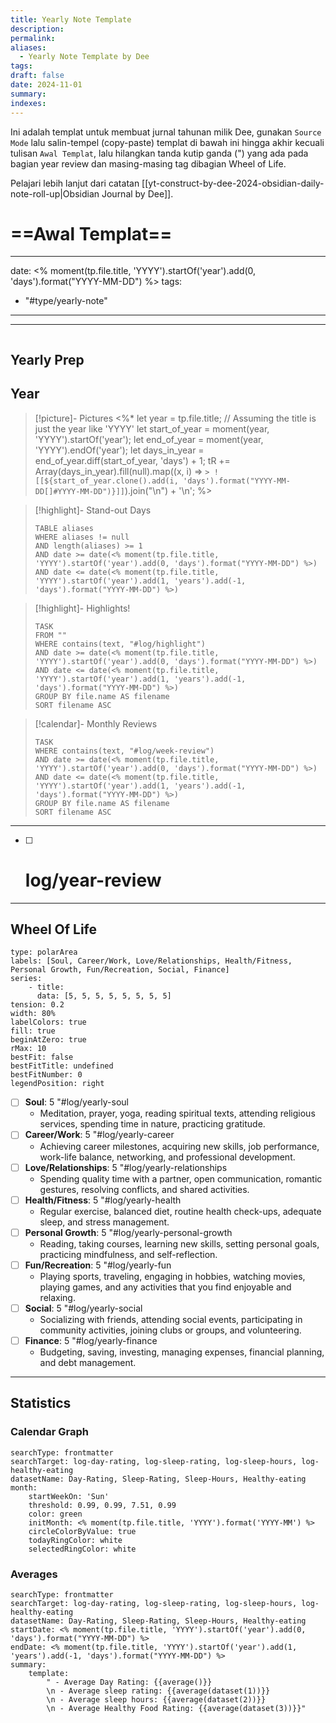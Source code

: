 ```yaml
---
title: Yearly Note Template
description: 
permalink: 
aliases:
  - Yearly Note Template by Dee
tags: 
draft: false
date: 2024-11-01
summary: 
indexes:
---
```


Ini adalah templat untuk membuat jurnal tahunan milik Dee, gunakan `Source Mode` lalu salin-tempel (copy-paste) templat di bawah ini hingga akhir kecuali tulisan `Awal Templat`, lalu hilangkan tanda kutip ganda (") yang ada pada bagian year review dan masing-masing tag dibagian Wheel of Life.

Pelajari lebih lanjut dari catatan [[yt-construct-by-dee-2024-obsidian-daily-note-roll-up|Obsidian Journal by Dee]].

# ==Awal Templat== 

---
date: <% moment(tp.file.title, 'YYYY').startOf('year').add(0, 'days').format("YYYY-MM-DD") %>
tags:
- "#type/yearly-note"
---

---
```calendar-nav
```

## Yearly Prep

## Year
> [!picture]- Pictures
<%*
let year = tp.file.title; // Assuming the title is just the year like 'YYYY'
let start_of_year = moment(year, 'YYYY').startOf('year');
let end_of_year = moment(year, 'YYYY').endOf('year');
let days_in_year = end_of_year.diff(start_of_year, 'days') + 1;
tR += Array(days_in_year).fill(null).map((x, i) => `> ![[${start_of_year.clone().add(i, 'days').format("YYYY-MM-DD[]#YYYY-MM-DD")}]]`).join("\n") + '\n';
%>

> [!highlight]- Stand-out Days
> ```dataview
> TABLE aliases
> WHERE aliases != null
> AND length(aliases) >= 1
> AND date >= date(<% moment(tp.file.title, 'YYYY').startOf('year').add(0, 'days').format("YYYY-MM-DD") %>)
> AND date <= date(<% moment(tp.file.title, 'YYYY').startOf('year').add(1, 'years').add(-1, 'days').format("YYYY-MM-DD") %>)
> ```

> [!highlight]- Highlights!
> ```dataview
> TASK
> FROM ""
> WHERE contains(text, "#log/highlight")
> AND date >= date(<% moment(tp.file.title, 'YYYY').startOf('year').add(0, 'days').format("YYYY-MM-DD") %>)
> AND date <= date(<% moment(tp.file.title, 'YYYY').startOf('year').add(1, 'years').add(-1, 'days').format("YYYY-MM-DD") %>)
> GROUP BY file.name AS filename
> SORT filename ASC
> ```

> [!calendar]- Monthly Reviews
> ```dataview
> TASK
> WHERE contains(text, "#log/week-review")
> AND date >= date(<% moment(tp.file.title, 'YYYY').startOf('year').add(0, 'days').format("YYYY-MM-DD") %>)
> AND date <= date(<% moment(tp.file.title, 'YYYY').startOf('year').add(1, 'years').add(-1, 'days').format("YYYY-MM-DD") %>)
> GROUP BY file.name AS filename
> SORT filename ASC
> ```

---
- [ ] # log/year-review


---

## Wheel Of Life
```chart
type: polarArea
labels: [Soul, Career/Work, Love/Relationships, Health/Fitness, Personal Growth, Fun/Recreation, Social, Finance]
series:
	- title:
	  data: [5, 5, 5, 5, 5, 5, 5, 5]
tension: 0.2
width: 80%
labelColors: true
fill: true
beginAtZero: true
rMax: 10
bestFit: false
bestFitTitle: undefined
bestFitNumber: 0
legendPosition: right
```

- [ ] **Soul**: 5 "#log/yearly-soul
	- Meditation, prayer, yoga, reading spiritual texts, attending religious services, spending time in nature, practicing gratitude.
- [ ] **Career/Work**: 5 "#log/yearly-career
	- Achieving career milestones, acquiring new skills, job performance, work-life balance, networking, and professional development.
- [ ] **Love/Relationships**: 5 "#log/yearly-relationships
	- Spending quality time with a partner, open communication, romantic gestures, resolving conflicts, and shared activities.
- [ ] **Health/Fitness**: 5 "#log/yearly-health
	- Regular exercise, balanced diet, routine health check-ups, adequate sleep, and stress management.
- [ ] **Personal Growth**: 5 "#log/yearly-personal-growth
	- Reading, taking courses, learning new skills, setting personal goals, practicing mindfulness, and self-reflection.
- [ ] **Fun/Recreation**: 5 "#log/yearly-fun
	- Playing sports, traveling, engaging in hobbies, watching movies, playing games, and any activities that you find enjoyable and relaxing.
- [ ] **Social**: 5 "#log/yearly-social
	- Socializing with friends, attending social events, participating in community activities, joining clubs or groups, and volunteering.
- [ ] **Finance**: 5 "#log/yearly-finance 
	- Budgeting, saving, investing, managing expenses, financial planning, and debt management.


---
## Statistics
### Calendar Graph
```tracker
searchType: frontmatter
searchTarget: log-day-rating, log-sleep-rating, log-sleep-hours, log-healthy-eating
datasetName: Day-Rating, Sleep-Rating, Sleep-Hours, Healthy-eating
month:
	startWeekOn: 'Sun'
	threshold: 0.99, 0.99, 7.51, 0.99
	color: green
	initMonth: <% moment(tp.file.title, 'YYYY').format('YYYY-MM') %>
	circleColorByValue: true
	todayRingColor: white
	selectedRingColor: white
```

### Averages
```tracker
searchType: frontmatter
searchTarget: log-day-rating, log-sleep-rating, log-sleep-hours, log-healthy-eating
datasetName: Day-Rating, Sleep-Rating, Sleep-Hours, Healthy-eating
startDate: <% moment(tp.file.title, 'YYYY').startOf('year').add(0, 'days').format("YYYY-MM-DD") %>
endDate: <% moment(tp.file.title, 'YYYY').startOf('year').add(1, 'years').add(-1, 'days').format("YYYY-MM-DD") %>
summary:
	template:
		" - Average Day Rating: {{average()}}
		\n - Average sleep rating: {{average(dataset(1))}}
		\n - Average sleep hours: {{average(dataset(2))}}
		\n - Average Healthy Food Rating: {{average(dataset(3))}}"
```
